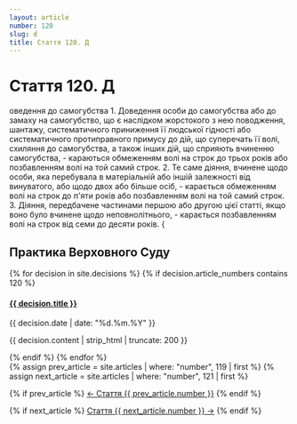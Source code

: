 ```yaml
---
layout: article
number: 120
slug: d
title: Стаття 120. Д
---
```


# Стаття 120. Д

оведення до самогубства 1. Доведення особи до самогубства або до замаху на самогубство, що є наслідком жорстокого з нею поводження, шантажу, систематичного приниження її людської гідності або систематичного протиправного примусу до дій, що суперечать її волі, схиляння до самогубства, а також інших дій, що сприяють вчиненню самогубства, - караються обмеженням волі на строк до трьох років або позбавленням волі на той самий строк. 2. Те саме діяння, вчинене щодо особи, яка перебувала в матеріальній або іншій залежності від винуватого, або щодо двох або більше осіб, - карається обмеженням волі на строк до п'яти років або позбавленням волі на той самий строк. 3. Діяння, передбачене частинами першою або другою цієї статті, якщо воно було вчинене щодо неповнолітнього, - карається позбавленням волі на строк від семи до десяти років. {

## Практика Верховного Суду

<div class="decisions-container">
{% for decision in site.decisions %}
  {% if decision.article_numbers contains 120 %}
    <div class="decision-item">
      <h4><a href="{{ decision.url }}">{{ decision.title }}</a></h4>
      <p class="decision-date">{{ decision.date | date: "%d.%m.%Y" }}</p>
      <p class="decision-excerpt">{{ decision.content | strip_html | truncate: 200 }}</p>
    </div>
  {% endif %}
{% endfor %}
</div>

<div class="article-navigation">
  {% assign prev_article = site.articles | where: "number", 119 | first %}
  {% assign next_article = site.articles | where: "number", 121 | first %}
  
  {% if prev_article %}
    <a href="{{ prev_article.url }}" class="prev-article">← Стаття {{ prev_article.number }}</a>
  {% endif %}
  
  {% if next_article %}
    <a href="{{ next_article.url }}" class="next-article">Стаття {{ next_article.number }} →</a>
  {% endif %}
</div>
